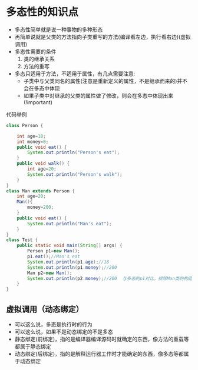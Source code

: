 # 多态性的知识点

- 多态性简单就是说一种事物的多种形态
- 再简单说就是父类的方法指向子类重写的方法(编译看左边，执行看右边)(虚拟调用)
- 多态性需要的条件
    1. 类的继承关系
    2. 方法的重写
- 多态只适用于方法，不适用于属性，有几点需要注意:
  - 子类中与父类同名的属性(注意是重新定义的属性，不是继承而来的)并不会在多态中体现
  - 如果子类中对继承的父类的属性做了修改，则会在多态中体现出来(!important)

代码举例

``` java
class Person {

    int age=18;
    int money=0;
    public void eat() {
        System.out.println("Person's eat");
    }
    public void walk() {
        int age=20;
        System.out.println("Person's walk");
    }
}
class Man extends Person {
    int age=20;
    Man(){
        money=200;
    }
    public void eat() {
        System.out.println("Man's eat");
    }
}
class Test {
    public static void main(String[] args) {
        Person p1=new Man();
        p1.eat();//Man's eat
        System.out.println(p1.age);//18
        System.out.println(p1.money);//200
        Man p2=new Man();
        System.out.println(p2.money);//200  与多态的p1对比，排除Man类的构造函数堆man中age的值的影响
    }
}
```

## 虚拟调用（动态绑定）

- 可以这么说，多态是执行时的行为
- 可以这么说，如果不是动态绑定的不是多态
- 静态绑定(前绑定)，指的是编译器编译源码时就确定的东西，像方法的重载等都属于静态绑定
- 动态绑定(后绑定)，指的是解释运行器工作时才能确定的东西，像多态等都属于动态绑定